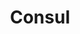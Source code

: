 ---
title: Consul
categories:
  - other
docs:
  - id: java
    url: https://www.testcontainers.org/modules/consul/
    example: |
      ```java
      var consul = new ConsulContainer(DockerImageName.parse()"hashicorp/consul:1.15"));
      consul.start();
      ```
description: |
  Consul is a service mesh and distributed key-value store.

  With the increasing popularity of Consul and config externalization, applications are now needing to source properties from Consul. This can prove challenging in the development phase without a running Consul instance readily on hand. This module solves integration testing with Consul. You can also use it to test how your application behaves with Consul by writing different test scenarios.
---
